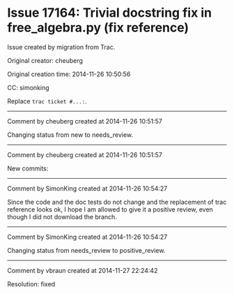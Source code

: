 # Issue 17164: Trivial docstring fix in free_algebra.py (fix reference)

Issue created by migration from Trac.

Original creator: cheuberg

Original creation time: 2014-11-26 10:50:56

CC:  simonking

Replace `trac ticket #...:`.


---

Comment by cheuberg created at 2014-11-26 10:51:57

Changing status from new to needs_review.


---

Comment by cheuberg created at 2014-11-26 10:51:57

New commits:


---

Comment by SimonKing created at 2014-11-26 10:54:27

Since the code and the doc tests do not change and the replacement of trac reference looks ok, I hope I am allowed to give it a positive review, even though I did not download the branch.


---

Comment by SimonKing created at 2014-11-26 10:54:27

Changing status from needs_review to positive_review.


---

Comment by vbraun created at 2014-11-27 22:24:42

Resolution: fixed
